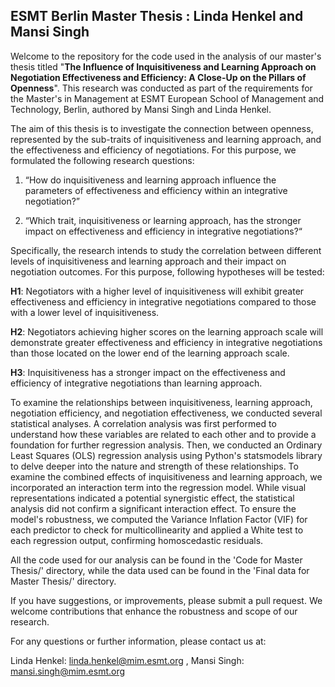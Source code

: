 ## ESMT Berlin Master Thesis : Linda Henkel and Mansi Singh

Welcome to the repository for the code used in the analysis of our master's thesis titled "**The Influence of Inquisitiveness and Learning Approach on Negotiation Effectiveness and Efficiency: A Close-Up on the Pillars of Openness**". This research was conducted as part of the requirements for the Master's in Management at ESMT European School of Management and Technology, Berlin, authored by Mansi Singh and Linda Henkel.

The aim of this thesis is to investigate the connection between openness, represented by the sub-traits of inquisitiveness and learning approach, and the effectiveness and efficiency of negotiations. For this purpose, we formulated the following research questions:

1.	“How do inquisitiveness and learning approach influence the parameters of effectiveness and efficiency within an integrative negotiation?”
   
3.	“Which trait, inquisitiveness or learning approach, has the stronger impact on effectiveness and efficiency in integrative negotiations?“

Specifically, the research intends to study the correlation between different levels of inquisitiveness and learning approach and their impact on negotiation outcomes. For this purpose, following hypotheses will be tested:

**H1**: Negotiators with a higher level of inquisitiveness will exhibit greater effectiveness and efficiency in integrative negotiations compared to those with a lower level of inquisitiveness.

**H2**: Negotiators achieving higher scores on the learning approach scale will demonstrate greater effectiveness and efficiency in integrative negotiations than those located on the lower end of the learning approach scale.

**H3**: Inquisitiveness has a stronger impact on the effectiveness and efficiency of integrative negotiations than learning approach.

To examine the relationships between inquisitiveness, learning approach, negotiation efficiency, and negotiation effectiveness, we conducted several statistical analyses. A correlation analysis was first performed to understand how these variables are related to each other and to provide a foundation for further regression analysis. Then, we conducted an Ordinary Least Squares (OLS) regression analysis using Python's statsmodels library to delve deeper into the nature and strength of these relationships. 
To examine the combined effects of inquisitiveness and learning approach, we incorporated an interaction term into the regression model. While visual representations indicated a potential synergistic effect, the statistical analysis did not confirm a significant interaction effect. To ensure the model's robustness, we computed the Variance Inflation Factor (VIF) for each predictor to check for multicollinearity and applied a White test to each regression output, confirming homoscedastic residuals.

All the code used for our analysis can be found in the 'Code for Master Thesis/' directory, while the data used can be found in the 'Final data for Master Thesis/' directory.

If you have suggestions, or improvements, please submit a pull request. We welcome contributions that enhance the robustness and scope of our research.

For any questions or further information, please contact us at:

Linda Henkel: linda.henkel@mim.esmt.org , Mansi Singh: mansi.singh@mim.esmt.org







